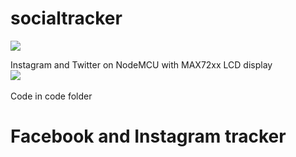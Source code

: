 # socialtracker
<img src="https://media.giphy.com/media/2wScfWhtSw4okYtF0U/200w_d.gif"><br>


Instagram and Twitter on NodeMCU with MAX72xx LCD display<br>
<img src="https://media.giphy.com/media/BM19twnIMOJFgp6Vtq/200w_d.gif"><br>
<br>
Code in code folder
<br>
# Facebook and Instagram tracker


